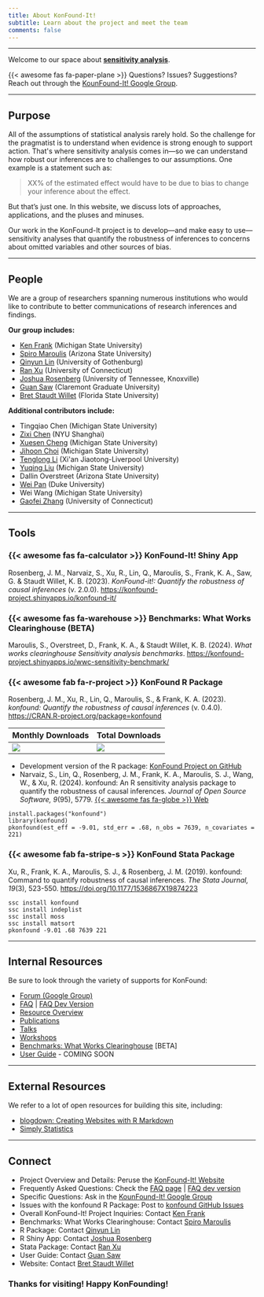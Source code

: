 ```yaml
---
title: About KonFound-It!
subtitle: Learn about the project and meet the team
comments: false
---
```



---

Welcome to our space about **[sensitivity analysis](https://en.wikipedia.org/wiki/Sensitivity_analysis)**. 

{{< awesome fas fa-paper-plane >}} Questions? Issues? Suggestions? Reach out through the [KounFound-It! Google Group](https://groups.google.com/g/konfound-it).

---


## Purpose

All of the assumptions of statistical analysis rarely hold. So the challenge for the pragmatist is to understand when evidence is strong enough to support action. That's where sensitivity analysis comes in&#8212;so we can understand how robust our inferences are to challenges to our assumptions. One example is a statement such as: 

> XX% of the estimated effect would have to be due to bias to change your inference about the effect.

But that’s just one. In this website, we discuss lots of approaches, applications, and the pluses and minuses.

Our work in the KonFound-It project is to develop&#8212;and make easy to use&#8212;sensitivity analyses that quantify the robustness of inferences to concerns about omitted variables and other sources of bias.

---


## People

We are a group of researchers spanning numerous institutions who would like to contribute to better communications of research inferences and findings.

**Our group includes:**

- [Ken Frank](https://msu.edu/~kenfrank/) (Michigan State University)
- [Spiro Maroulis](http://www.public.asu.edu/~smarouli/Spiro_Maroulis/Home.html) (Arizona State University)
- [Qinyun Lin](https://www.linkedin.com/in/qinyun-lin-b72763112/) (University of Gothenburg)
- [Ran Xu](https://sites.google.com/site/ranxupersonalweb/) (University of Connecticut)
- [Joshua Rosenberg](https://joshuamrosenberg.com/) (University of Tennessee, Knoxville)
- [Guan Saw](https://www.cgu.edu/people/guan-saw/) (Claremont Graduate University)
- [Bret Staudt Willet](https://bretsw.com) (Florida State University)

**Additional contributors include:**

- Tingqiao Chen (Michigan State University)
- [Zixi Chen](https://caser.shanghai.nyu.edu/people/zixi-chen/) (NYU Shanghai)
- [Xuesen Cheng](https://www.linkedin.com/in/xuesen-cheng-452272190/) (Michigan State University)
- [Jihoon Choi](https://www.linkedin.com/in/jihoon-choi-60a918223/) (Michigan State University)
- [Tenglong Li](https://www.xjtlu.edu.cn/en/staff-details/staff/tenglong-li) (Xi'an Jiaotong-Liverpool University)
- [Yuqing Liu](https://www.linkedin.com/in/yuqing-liu-b6372889/) (Michigan State University)
- Dallin Overstreet (Arizona State University)
- [Wei Pan](https://sites.duke.edu/panwei/) (Duke University)
- Wei Wang (Michigan State University)
- [Gaofei Zhang](https://www.linkedin.com/in/gaofei-zhang-450013107/) (University of Connecticut)

---


## Tools

### {{< awesome fas fa-calculator >}} KonFound-It! Shiny App

Rosenberg, J. M., Narvaiz, S., Xu, R., Lin, Q., Maroulis, S., Frank, K. A., Saw, G. & Staudt Willet, K. B. (2023). *KonFound-it!: Quantify the robustness of causal inferences* (v. 2.0.0). https://konfound-project.shinyapps.io/konfound-it/



### {{< awesome fas fa-warehouse >}} Benchmarks: What Works Clearinghouse (BETA)

Maroulis, S., Overstreet, D., Frank, K. A., & Staudt Willet, K. B. (2024). *What works clearinghouse Sensitivity analysis benchmarks*. https://konfound-project.shinyapps.io/wwc-sensitivity-benchmark/



### {{< awesome fab fa-r-project >}} KonFound R Package

Rosenberg, J. M., Xu, R., Lin, Q., Maroulis, S., & Frank, K. A. (2023). *konfound: Quantify the robustness of causal inferences* (v. 0.4.0). https://CRAN.R-project.org/package=konfound 

| Monthly Downloads | Total Downloads |
| :---------------- | :-------------- |
| ![](https://cranlogs.r-pkg.org/badges/konfound?color=9bbb59) | ![](https://cranlogs.r-pkg.org/badges/grand-total/konfound?color=9bbb59) |

- Development version of the R package: [KonFound Project on GitHub](https://github.com/konfound-project/konfound)
- Narvaiz, S., Lin, Q., Rosenberg, J. M., Frank, K. A., Maroulis, S. J., Wang, W., & Xu, R. (2024). konfound: An R sensitivity analysis package to quantify the robustness of causal inferences. *Journal of Open Source Software, 9*(95), 5779. [{{< awesome fas fa-globe >}} Web](https://doi.org/10.21105/joss.05779)

```
install.packages("konfound")
library(konfound)
pkonfound(est_eff = -9.01, std_err = .68, n_obs = 7639, n_covariates = 221)
```



### {{< awesome fab fa-stripe-s >}} KonFound Stata Package

Xu, R., Frank, K. A., Maroulis, S. J., & Rosenberg, J. M. (2019). konfound: Command to quantify robustness of causal inferences. *The Stata Journal, 19*(3), 523-550. https://doi.org/10.1177/1536867X19874223

```
ssc install konfound
ssc install indeplist
ssc install moss
ssc install matsort
pkonfound -9.01 .68 7639 221
```


---


## Internal Resources

Be sure to look through the variety of supports for KonFound:

- [Forum (Google Group)](https://groups.google.com/g/konfound-it)
- [FAQ](/page/faq) | [FAQ Dev Version](https://www.dropbox.com/s/9eymdekym5g50o7/frequently%20asked%20questions%20for%20application%20of%20konfound-it.docx?dl=0)
- [Resource Overview](/page/resources)
- [Publications](/page/publications)
- [Talks](/page/talks)
- [Workshops](/page/workshops)
- [Benchmarks: What Works Clearinghouse](https://konfound-project.shinyapps.io/wwc-sensitivity-benchmark/) [BETA]
- [User Guide]() - COMING SOON

---


## External Resources

We refer to a lot of open resources for building this site, including:

- [blogdown: Creating Websites with R Markdown](https://bookdown.org/yihui/blogdown/)
- [Simply Statistics](https://simplystatistics.org/)

---

## Connect

- Project Overview and Details: Peruse the [KonFound-It! Website](https://konfound-it.org/)
- Frequently Asked Questions: Check the [FAQ page](/page/faq) | [FAQ dev version](https://www.dropbox.com/s/9eymdekym5g50o7/frequently%20asked%20questions%20for%20application%20of%20konfound-it.docx?dl=0)
- Specific Questions: Ask in the [KounFound-It! Google Group](https://groups.google.com/g/konfound-it)
- Issues with the konfound R Package: Post to [konfound GitHub Issues]((https://github.com/konfound-project/konfound/issues))
- Overall KonFound-It! Project Inquiries: Contact [Ken Frank](https://msu.edu/~kenfrank/)
- Benchmarks: What Works Clearinghouse: Contact [Spiro Maroulis](http://www.public.asu.edu/~smarouli/Spiro_Maroulis/Home.html)
- R Package: Contact [Qinyun Lin](https://www.linkedin.com/in/qinyun-lin-b72763112/)
- R Shiny App: Contact [Joshua Rosenberg](https://joshuamrosenberg.com/)
- Stata Package: Contact [Ran Xu](https://sites.google.com/site/ranxupersonalweb/)
- User Guide: Contact [Guan Saw](https://www.cgu.edu/people/guan-saw/)
- Website: Contact [Bret Staudt Willet](https://bretsw.com)

### Thanks for visiting! Happy KonFounding!
